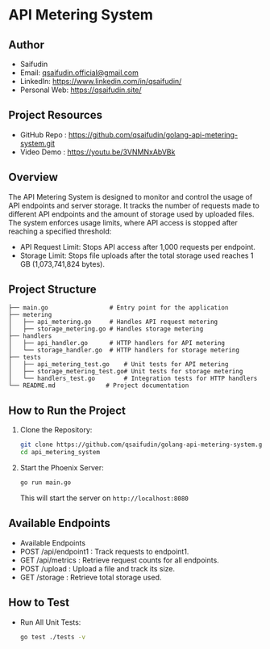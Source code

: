 # API Metering System

## Author
- Saifudin
- Email: qsaifudin.official@gmail.com
- LinkedIn: https://www.linkedin.com/in/qsaifudin/
- Personal Web: https://qsaifudin.site/

## Project Resources
- GitHub Repo : https://github.com/qsaifudin/golang-api-metering-system.git
- Video Demo : https://youtu.be/3VNMNxAbVBk

## Overview
The API Metering System is designed to monitor and control the usage of API endpoints and server storage. It tracks the number of requests made to different API endpoints and the amount of storage used by uploaded files. The system enforces usage limits, where API access is stopped after reaching a specified threshold:

- API Request Limit: Stops API access after 1,000 requests per endpoint.
- Storage Limit: Stops file uploads after the total storage used reaches 1 GB (1,073,741,824 bytes).

## Project Structure

```
├── main.go                 # Entry point for the application
├── metering
│   ├── api_metering.go     # Handles API request metering
│   ├── storage_metering.go # Handles storage metering
├── handlers
│   ├── api_handler.go      # HTTP handlers for API metering
│   └── storage_handler.go  # HTTP handlers for storage metering
├── tests
│   ├── api_metering_test.go    # Unit tests for API metering
│   ├── storage_metering_test.go# Unit tests for storage metering
│   └── handlers_test.go        # Integration tests for HTTP handlers
└── README.md              # Project documentation
```


## How to Run the Project
1. Clone the Repository:
    ```bash
    git clone https://github.com/qsaifudin/golang-api-metering-system.git
    cd api_metering_system
    ```

2. Start the Phoenix Server:
    ```bash
    go run main.go
    ```
    This will start the server on `http://localhost:8080`

## Available Endpoints
- Available Endpoints
- POST /api/endpoint1 : Track requests to endpoint1.
- GET /api/metrics : Retrieve request counts for all endpoints.
- POST /upload : Upload a file and track its size.
- GET /storage : Retrieve total storage used.

## How to Test

- Run All Unit Tests:
  ```bash
  go test ./tests -v
  ```
